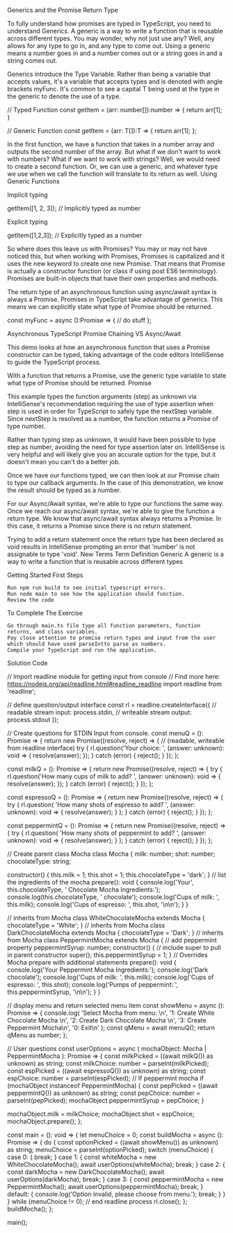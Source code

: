 Generics and the Promise Return Type

To fully understand how promises are typed in TypeScript, you need to understand Generics. A generic is a way to write a function that is reusable across different types. You may wonder, why not just use any? Well, any allows for any type to go in, and any type to come out. Using a generic means a number goes in and a number comes out or a string goes in and a string comes out.

Generics introduce the Type Variable. Rather than being a variable that accepts values, it's a variable that accepts types and is denoted with angle brackets myFunc<T>. It's common to see a capital T being used at the type in the generic to denote the use of a type.

// Typed Function
const getItem = (arr: number[]):number => {
  return arr[1];
}

// Generic Function
const getItem = <T>(arr: T[]):T => {
  return arr[1];
};

In the first function, we have a function that takes in a number array and outputs the second number of the array. But what if we don't want to work with numbers? What if we want to work with strings? Well, we would need to create a second function. Or, we can use a generic, and whatever type we use when we call the function will translate to its return as well.
Using Generic Functions

Implicit typing

getItem([1, 2, 3]); // Implicitly typed as number 

Explicit typing

getItem<number>([1,2,3]); // Explicitly typed as a number

So where does this leave us with Promises? You may or may not have noticed this, but when working with Promises, Promises is capitalized and it uses the new keyword to create one new Promise. That means that Promise is actually a constructor function (or class if using post ES6 terminology). Promises are built-in objects that have their own properties and methods.

The return type of an asynchronous function using async/await syntax is always a Promise. Promises in TypeScript take advantage of generics. This means we can explicitly state what type of Promise should be returned.

const myFunc = async ():Promise<void> => { // do stuff };

Asynchronous TypeScript
Promise Chaining VS Async/Await

This demo looks at how an asynchronous function that uses a Promise constructor can be typed, taking advantage of the code editors IntelliSense to guide the TypeScript process.

With a function that returns a Promise, use the generic type variable to state what type of Promise should be returned. Promise<number>

This example types the function arguments (step) as unknown via IntelliSense's recommendation requiring the use of type assertion when step is used in order for TypeScript to safely type the nextStep variable. Since nextStep is resolved as a number, the function returns a Promise of type number.

Rather than typing step as unknown, it would have been possible to type step as number, avoiding the need for type assertion later on. IntelliSense is very helpful and will likely give you an accurate option for the type, but it doesn't mean you can't do a better job.

Once we have our functions typed, we can then look at our Promise chain to type our callback arguments. In the case of this demonstration, we know the result should be typed as a number.

For our Async/Await syntax, we're able to type our functions the same way. Once we reach our async/await syntax, we're able to give the function a return type. We know that async/await syntax always returns a Promise. In this case, it returns a Promise since there is no return statement.

Trying to add a return statement once the return type has been declared as void results in IntelliSense prompting an error that 'number' is not assignable to type 'void'.
New Terms
Term 	Definition
Generic 	A generic is a way to write a function that is reusable across different types




Getting Started
First Steps

    Run npm run build to see initial typescript errors.
    Run node main to see how the application should function.
    Review the code

To Complete The Exercise

    Go through main.ts file type all function parameters, function returns, and class variables.
    Pay close attention to promise return types and input from the user which should have used parseIntto parse as numbers.
    Compile your TypeScript and run the application.


Solution Code

// Import readline module for getting input from console
// Find more here: https://nodejs.org/api/readline.html#readline_readline
import readline from 'readline';

// define question/output interface
const rl = readline.createInterface({
  // readable stream
  input: process.stdin,
  // writeable stream
  output: process.stdout
});

// Create questions for STDIN Input from console.
const menuQ = (): Promise<unknown> => {
  return new Promise((resolve, reject) => {
    // (readable, writeable from readline interface)
    try {
      rl.question('Your choice: ', (answer: unknown): void => {
        resolve(answer);
      });
    } catch (error) {
      reject();
    }
  });
};

const milkQ = (): Promise<unknown> => {
  return new Promise((resolve, reject) => {
    try {
      rl.question('How many cups of milk to add? ', (answer: unknown): void => {
        resolve(answer);
      });
    } catch (error) {
      reject();
    }
  });
};

const espressoQ = (): Promise<unknown> => {
  return new Promise((resolve, reject) => {
    try {
      rl.question(
        'How many shots of espresso to add? ',
        (answer: unknown): void => {
          resolve(answer);
        }
      );
    } catch (error) {
      reject();
    }
  });
};

const peppermintQ = (): Promise<unknown> => {
  return new Promise((resolve, reject) => {
    try {
      rl.question(
        'How many shots of peppermint to add? ',
        (answer: unknown): void => {
          resolve(answer);
        }
      );
    } catch (error) {
      reject();
    }
  });
};

// Create parent class Mocha
class Mocha {
  milk: number;
  shot: number;
  chocolateType: string;

  constructor() {
    this.milk = 1;
    this.shot = 1;
    this.chocolateType = 'dark';
  }
  // list the ingredients of the mocha
  prepare(): void {
    console.log('Your', this.chocolateType, ' Chocolate Mocha Ingredients:');
    console.log(this.chocolateType, ' chocolate');
    console.log('Cups of milk: ', this.milk);
    console.log('Cups of espresso: ', this.shot, '\n\n');
  }
}

// inherits from Mocha
class WhiteChocolateMocha extends Mocha {
  chocolateType = 'White';
}
// inherits from Mocha
class DarkChocolateMocha extends Mocha {
  chocolateType = 'Dark';
}
// inherits from Mocha
class PeppermintMocha extends Mocha {
  // add peppermint property
  peppermintSyrup: number;
  constructor() {
    // include super to pull in parent constructor
    super();
    this.peppermintSyrup = 1;
  }
  // Overrides Mocha prepare with additional statements
  prepare(): void {
    console.log('Your Peppermint Mocha Ingredients:');
    console.log('Dark chocolate');
    console.log('Cups of milk: ', this.milk);
    console.log('Cups of espresso: ', this.shot);
    console.log('Pumps of peppermint: ', this.peppermintSyrup, '\n\n');
  }
}

// display menu and return selected menu item
const showMenu = async (): Promise<number> => {
  console.log(
    'Select Mocha from menu: \n',
    '1: Create White Chocolate Mocha \n',
    '2: Create Dark Chocolate Mocha \n',
    '3: Create Peppermint Mocha\n',
    '0: Exit\n'
  );
  const qMenu = await menuQ();
  return qMenu as number;
};

// User questions
const userOptions = async (
  mochaObject: Mocha | PeppermintMocha
): Promise<void> => {
  const milkPicked = ((await milkQ()) as unknown) as string;
  const milkChoice: number = parseInt(milkPicked);
  const espPicked = ((await espressoQ()) as unknown) as string;
  const espChoice: number = parseInt(espPicked);
  // If peppermint mocha
  if (mochaObject instanceof PeppermintMocha) {
    const pepPicked = ((await peppermintQ()) as unknown) as string;
    const pepChoice: number = parseInt(pepPicked);
    mochaObject.peppermintSyrup = pepChoice;
  }

  mochaObject.milk = milkChoice;
  mochaObject.shot = espChoice;
  mochaObject.prepare();
};

const main = (): void => {
  let menuChoice = 0;
  const buildMocha = async (): Promise<void> => {
    do {
      const optionPicked = ((await showMenu()) as unknown) as string;
      menuChoice = parseInt(optionPicked);
      switch (menuChoice) {
        case 0: {
          break;
        }
        case 1: {
          const whiteMocha = new WhiteChocolateMocha();
          await userOptions(whiteMocha);
          break;
        }
        case 2: {
          const darkMocha = new DarkChocolateMocha();
          await userOptions(darkMocha);
          break;
        }
        case 3: {
          const peppermintMocha = new PeppermintMocha();
          await userOptions(peppermintMocha);
          break;
        }
        default: {
          console.log('Option invalid, please choose from menu.');
          break;
        }
      }
    } while (menuChoice != 0);
    // end readline process
    rl.close();
  };
  buildMocha();
};

main();

